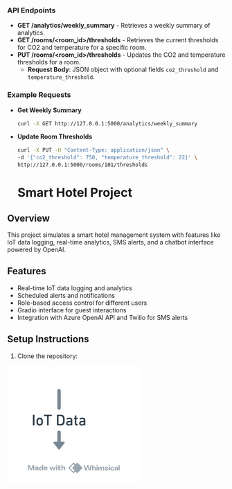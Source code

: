 ### API Endpoints

- **GET /analytics/weekly_summary** - Retrieves a weekly summary of analytics.
- **GET /rooms/<room_id>/thresholds** - Retrieves the current thresholds for CO2 and temperature for a specific room.
- **PUT /rooms/<room_id>/thresholds** - Updates the CO2 and temperature thresholds for a room.
    - **Request Body**: JSON object with optional fields `co2_threshold` and `temperature_threshold`.

### Example Requests

- **Get Weekly Summary**
  ```bash
  curl -X GET http://127.0.0.1:5000/analytics/weekly_summary
  ```
- **Update Room Thresholds**
  ```bash
  curl -X PUT -H "Content-Type: application/json" \
  -d '{"co2_threshold": 750, "temperature_threshold": 22}' \
  http://127.0.0.1:5000/rooms/101/thresholds


  ```


  # Smart Hotel Project

## Overview
This project simulates a smart hotel management system with features like IoT data logging, real-time analytics, SMS alerts, and a chatbot interface powered by OpenAI.

## Features
- Real-time IoT data logging and analytics
- Scheduled alerts and notifications
- Role-based access control for different users
- Gradio interface for guest interactions
- Integration with Azure OpenAI API and Twilio for SMS alerts

## Setup Instructions

1. Clone the repository:

![alt text](image.png)